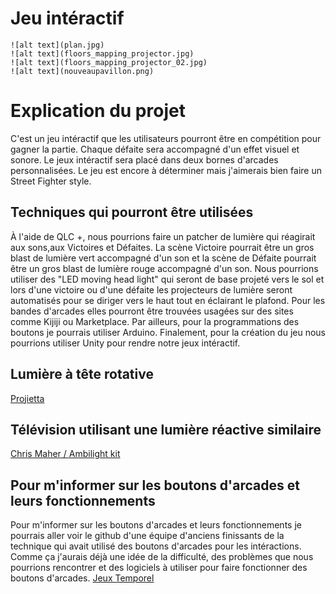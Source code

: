 # Jeu intéractif

	![alt text](plan.jpg)
 	![alt text](floors_mapping_projector.jpg)
  	![alt text](floors_mapping_projector_02.jpg)
   	![alt text](nouveaupavillon.png)
# Explication du projet
C'est un jeu intéractif que les utilisateurs pourront être en compétition pour gagner la partie. Chaque défaite sera accompagné d'un effet visuel et sonore. Le jeux intéractif sera placé dans deux bornes d'arcades personnalisées. Le jeu est encore à déterminer mais j'aimerais bien faire un Street Fighter style.

## Techniques qui pourront être utilisées
À l'aide de QLC +, nous pourrions faire un patcher de lumière qui réagirait aux sons,aux Victoires et Défaites. La scène Victoire pourrait être un gros blast de lumière vert accompagné d'un son et la scène de Défaite pourrait  être un gros blast de lumière rouge accompagné d'un son. Nous pourrions utiliser des "LED moving head light" qui seront de base projeté vers le sol et lors d'une victoire ou d'une défaite les projecteurs de lumière seront automatisés pour se diriger vers le haut tout en éclairant le plafond. Pour les bandes d'arcades elles pourront être trouvées usagées sur des sites comme Kijiji ou Marketplace. Par ailleurs, pour la programmations des boutons je pourrais utiliser Arduino. Finalement, pour la création du jeu nous pourrions utiliser Unity pour rendre notre jeux intéractif.

## Lumière à tête rotative
[Projietta](https://mappingprojector.com/interactive-wall-and-floors/)
## Télévision utilisant une lumière réactive similaire
[Chris Maher / Ambilight kit](https://www.youtube.com/watch?v=7s7zvRgehJk)
## Pour m'informer sur les boutons d'arcades et leurs fonctionnements
Pour m'informer sur les boutons d'arcades et leurs fonctionnements je pourrais aller voir le github d'une équipe d'anciens finissants de la technique qui avait utilisé des boutons d'arcades pour les intéractions. Comme ça j'aurais déjà une idée de la difficulté, des problèmes que nous pourrions rencontrer et des logiciels à utiliser pour faire fonctionner des boutons d'arcades.
[Jeux Temporel](https://tim-montmorency.com/2022/projets/Jeu-Temporel/docs/web/index.html)




